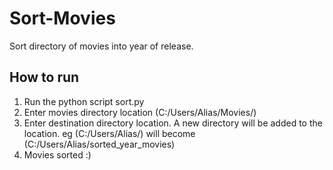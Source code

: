 # Sort-Movies
Sort directory of movies into year of release.

## How to run
1) Run the python script sort.py
2) Enter movies directory location (C:/Users/Alias/Movies/)
3) Enter destination directory location. A new directory will be added to the location. eg (C:/Users/Alias/) will become (C:/Users/Alias/sorted_year_movies)
4) Movies sorted :) 

